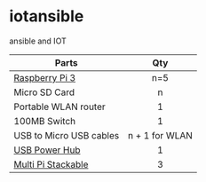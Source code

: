 # iotansible
ansible and IOT

| Parts        | Qty           | 
| ------------- |:-------------:|
| [Raspberry Pi 3](http://amzn.eu/0Gxy4ku)|n=5|
| Micro SD Card      | n      | 
| Portable WLAN router | 1     |
| 100MB Switch | 1      |
| USB to Micro USB cables | n + 1 for WLAN |
| [USB Power Hub](https://www.cablegeek.com.au/shop/power/desktop-chargers/anker-powerport-6-port-60w-usb-charger-au-version/?attribute_pa_colour=black&attribute_pa_packaging-type=premium&gclid=CjwKEAjwpdnJBRC4hcTFtc6fwEkSJABwupNi1fitDS8tOdTiM_sb5RR-esVWkm5S3d-c7vW3M_scjBoCRTfw_wcB) | 1 |
| [Multi Pi Stackable](https://www.modmypi.com/raspberry-pi/cases/multi-pi-stacker/multi-pi-stackable-raspberry-pi-case/) | 3 | 
